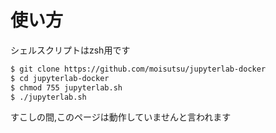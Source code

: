 # 使い方

シェルスクリプトはzsh用です

```bash
$ git clone https://github.com/moisutsu/jupyterlab-docker
$ cd jupyterlab-docker
$ chmod 755 jupyterlab.sh
$ ./jupyterlab.sh
```

すこしの間,このページは動作していませんと言われます
